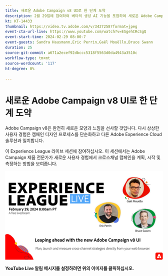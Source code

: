 ```yaml
---
title: 새로운 Adobe Campaign v8 UI로 한 단계 도약
description: 2월 29일에 참여하여 베타의 생성 AI 기능을 포함하여 새로운 Adobe Campaign v8 UI를 사용하여 크로스 채널 전략을 계획, 실행 및 측정하는 방법에 대해 알아보십시오.
kt: KT-14433
thumbnail: https://video.tv.adobe.com/v/3427258?format=jpeg
event-cta-url-live: https://www.youtube.com/watch?v=ESgehCRcSgQ
event-start-time: 2024-02-29 08:00-7
event-guests: Sandra Hausmann,Eric Perrin,Gaël Mouëllo,Bruce Swann
duration: 25
source-git-commit: a671a2ecef92dbccc5318f5563d0da4943a3510c
workflow-type: tm+mt
source-wordcount: '117'
ht-degree: 0%

---
```


# 새로운 Adobe Campaign v8 UI로 한 단계 도약

Adobe Campaign v8은 완전히 새로운 모양과 느낌을 선사할 것입니다. 다시 상상한 사용자 경험은 캠페인 디자인 프로세스를 단순화하고 다른 Adobe Experience Cloud 솔루션과 일치합니다.

이 Experience League 라이브 세션에 참여하십시오. 이 세션에서는 Adobe Campaign 제품 전문가가 새로운 사용자 경험에서 크로스채널 캠페인을 계획, 시작 및 측정하는 방법을 보여줍니다.

[![ExL LIVE 2024년 2월 29일](../assets/Feb29_2024_WebBanner.png)](https://www.youtube.com/watch?v=ESgehCRcSgQ)

**YouTube Live 알림 메시지를 설정하려면 위의 이미지를 클릭하십시오.**